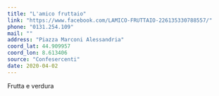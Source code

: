 ```yaml
---
title: "L'amico fruttaio"
link: "https://www.facebook.com/LAMICO-FRUTTAIO-226135330788557/"
phone: "0131.254.109"
mail: ""
address: "Piazza Marconi Alessandria"
coord_lat: 44.909957
coord_lon: 8.613406
source: "Confesercenti"
date: 2020-04-02
---
```

Frutta e verdura

